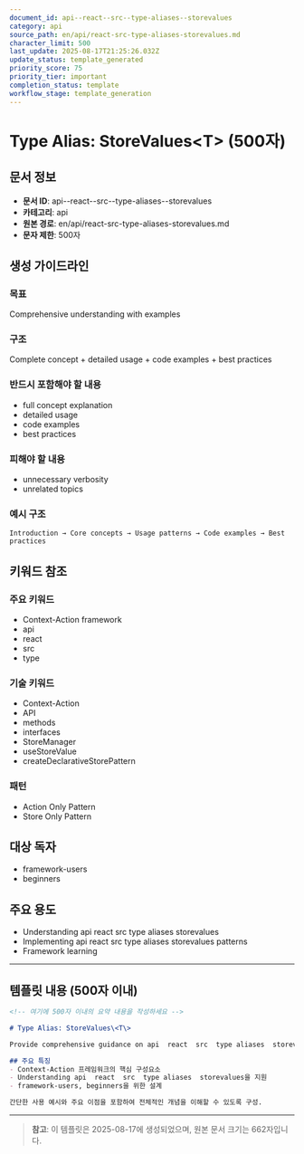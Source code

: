 ```yaml
---
document_id: api--react--src--type-aliases--storevalues
category: api
source_path: en/api/react-src-type-aliases-storevalues.md
character_limit: 500
last_update: 2025-08-17T21:25:26.032Z
update_status: template_generated
priority_score: 75
priority_tier: important
completion_status: template
workflow_stage: template_generation
---
```


# Type Alias: StoreValues\<T\> (500자)

## 문서 정보
- **문서 ID**: api--react--src--type-aliases--storevalues
- **카테고리**: api
- **원본 경로**: en/api/react-src-type-aliases-storevalues.md
- **문자 제한**: 500자

## 생성 가이드라인

### 목표
Comprehensive understanding with examples

### 구조
Complete concept + detailed usage + code examples + best practices

### 반드시 포함해야 할 내용
- full concept explanation
- detailed usage
- code examples
- best practices

### 피해야 할 내용  
- unnecessary verbosity
- unrelated topics

### 예시 구조
```
Introduction → Core concepts → Usage patterns → Code examples → Best practices
```

## 키워드 참조

### 주요 키워드
- Context-Action framework
- api
- react
- src
- type

### 기술 키워드
- Context-Action
- API
- methods
- interfaces
- StoreManager
- useStoreValue
- createDeclarativeStorePattern

### 패턴
- Action Only Pattern
- Store Only Pattern

## 대상 독자
- framework-users
- beginners

## 주요 용도
- Understanding api  react  src  type aliases  storevalues
- Implementing api  react  src  type aliases  storevalues patterns
- Framework learning

---

## 템플릿 내용 (500자 이내)

```markdown
<!-- 여기에 500자 이내의 요약 내용을 작성하세요 -->

# Type Alias: StoreValues\<T\>

Provide comprehensive guidance on api  react  src  type aliases  storevalues

## 주요 특징
- Context-Action 프레임워크의 핵심 구성요소
- Understanding api  react  src  type aliases  storevalues을 지원
- framework-users, beginners을 위한 설계

간단한 사용 예시와 주요 이점을 포함하여 전체적인 개념을 이해할 수 있도록 구성.
```

---

> **참고**: 이 템플릿은 2025-08-17에 생성되었으며, 
> 원본 문서 크기는 662자입니다.
